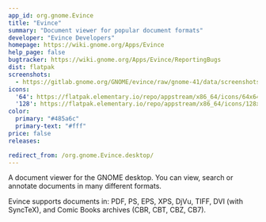 ```yaml
---
app_id: org.gnome.Evince
title: "Evince"
summary: "Document viewer for popular document formats"
developer: "Evince Developers"
homepage: https://wiki.gnome.org/Apps/Evince
help_page: false
bugtracker: https://wiki.gnome.org/Apps/Evince/ReportingBugs
dist: flatpak
screenshots:
  - https://gitlab.gnome.org/GNOME/evince/raw/gnome-41/data/screenshots/evince-1.png
icons:
  '64': https://flatpak.elementary.io/repo/appstream/x86_64/icons/64x64/org.gnome.Evince.png
  '128': https://flatpak.elementary.io/repo/appstream/x86_64/icons/128x128/org.gnome.Evince.png
color:
  primary: "#485a6c"
  primary-text: "#fff"
price: false
releases:

redirect_from: /org.gnome.Evince.desktop/
---
```


<p>A document viewer for the GNOME desktop. You can view, search or annotate documents in many different formats.</p>
<p>Evince supports documents in: PDF, PS, EPS, XPS, DjVu, TIFF, DVI (with SyncTeX), and Comic Books archives (CBR, CBT, CBZ, CB7).</p>